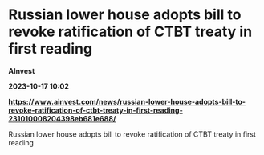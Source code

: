 # Russian lower house adopts bill to revoke ratification of CTBT treaty in first reading
**AInvest**

**2023-10-17 10:02**

**https://www.ainvest.com/news/russian-lower-house-adopts-bill-to-revoke-ratification-of-ctbt-treaty-in-first-reading-231010008204398eb681e688/**

Russian lower house adopts bill to revoke ratification of CTBT treaty in first reading